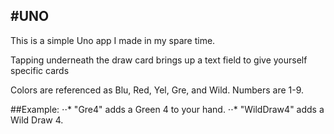 #UNO
----
This is a simple Uno app I made in my spare time.


Tapping underneath the draw card brings up a text field to give yourself specific cards

Colors are referenced as Blu, Red, Yel, Gre, and Wild. Numbers are 1-9.

##Example:
⋅⋅* "Gre4" adds a Green 4 to your hand.
⋅⋅* "WildDraw4" adds a Wild Draw 4. 
